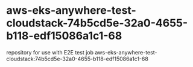 # aws-eks-anywhere-test-cloudstack-74b5cd5e-32a0-4655-b118-edf15086a1c1-68
repository for use with E2E test job aws-eks-anywhere-test-cloudstack:74b5cd5e-32a0-4655-b118-edf15086a1c1-68
